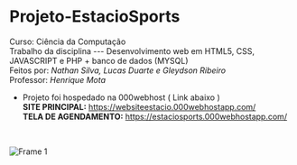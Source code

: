 # Projeto-EstacioSports
Curso: Ciência da Computação <br>
Trabalho da disciplina --- Desenvolvimento web em HTML5, CSS, JAVASCRIPT e PHP   + banco de dados (MYSQL) <br>
Feitos por:  <i>Nathan Silva, Lucas Duarte e Gleydson Ribeiro</i> <br>
Professor: <i>Henrique Mota</i> 

 - Projeto foi hospedado na 000webhost ( Link abaixo )  <br>
<b>SITE PRINCIPAL:</b> https://websiteestacio.000webhostapp.com/  <br>
<b>TELA DE AGENDAMENTO:</b>  https://estaciosports.000webhostapp.com/ <br>
<br>

![Frame 1](https://github.com/Dev-nathansilva/Projeto-EstacioSports/assets/124079997/0fe34775-64e9-44e9-9bd1-671c355d2960)
